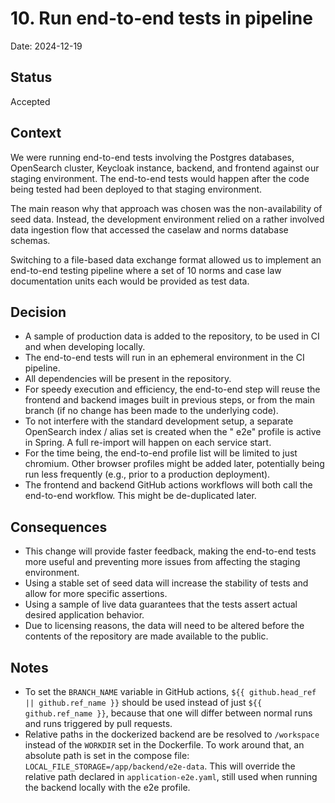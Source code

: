 # 10. Run end-to-end tests in pipeline

Date: 2024-12-19

## Status

Accepted

## Context

We were running end-to-end tests involving the Postgres databases, OpenSearch cluster, Keycloak instance, backend, and
frontend against our staging environment. The end-to-end tests would happen after the code being tested had been
deployed
to that staging environment.

The main reason why that approach was chosen was the non-availability of seed data. Instead, the development environment
relied on a rather involved data ingestion flow that accessed the caselaw and norms database schemas.

Switching to a file-based data exchange format allowed us to implement an end-to-end testing pipeline where a set of 10
norms and case law documentation units each would be provided as test data.

## Decision

- A sample of production data is added to the repository, to be used in CI and when developing locally.
- The end-to-end tests will run in an ephemeral environment in the CI pipeline.
- All dependencies will be present in the repository.
- For speedy execution and efficiency, the end-to-end step will reuse the frontend and backend images built in previous
  steps, or from the main branch (if no change has been made to the underlying code).
- To not interfere with the standard development setup, a separate OpenSearch index / alias set is created when the "
  e2e" profile is active in Spring. A full re-import will happen on each service start.
- For the time being, the end-to-end profile list will be limited to just chromium. Other browser profiles might be
  added later, potentially being run less frequently (e.g., prior to a production deployment).
- The frontend and backend GitHub actions workflows will both call the end-to-end workflow. This might be de-duplicated
  later.

## Consequences

- This change will provide faster feedback, making the end-to-end tests more useful and preventing more issues from
  affecting the staging environment.
- Using a stable set of seed data will increase the stability of tests and allow for more specific assertions.
- Using a sample of live data guarantees that the tests assert actual desired application behavior.
- Due to licensing reasons, the data will need to be altered before the contents of the repository are made available to
  the public.

## Notes

- To set the `BRANCH_NAME` variable in GitHub actions, `${{ github.head_ref || github.ref_name }}` should be used
  instead of just `${{ github.ref_name }}`, because that one will differ between normal runs and runs triggered by pull
  requests.
- Relative paths in the dockerized backend are be resolved to `/workspace` instead of the `WORKDIR` set in the
  Dockerfile. To work around that, an absolute path is set in the compose file:
  `LOCAL_FILE_STORAGE=/app/backend/e2e-data`. This will override the relative path declared in `application-e2e.yaml`,
  still used when running the backend locally with the e2e profile.
